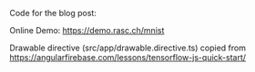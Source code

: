 Code for the blog post: 

Online Demo: https://demo.rasc.ch/mnist

Drawable directive (src/app/drawable.directive.ts) copied from 
https://angularfirebase.com/lessons/tensorflow-js-quick-start/